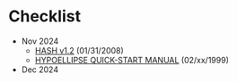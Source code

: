 # Checklist
- Nov 2024
  - [HASH v1.2](https://www.usgs.gov/node/279393) (01/31/2008)
  - [HYPOELLIPSE QUICK-START MANUAL](https://pubs.usgs.gov/of/1999/ofr-99-0023/) (02/xx/1999)
- Dec 2024